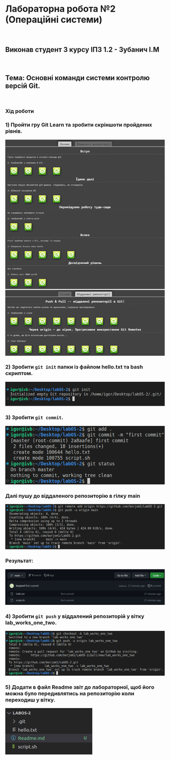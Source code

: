 # Лабораторна робота **№2** (Операційні системи)
<br>

## Виконав студент **3** курсу **ІПЗ 1.2** - **Зубанич І.М**
<br>

## **Тема:** Основні команди системи контролю версій Git.
<br>

### **Хід роботи**
### **1)** Пройти гру Git Learn та зробити скріншоти пройдених рівнів.
![screenshot](/assets/Screenshot_1.png)
![screenshot](/assets/Screenshot_2.png)

### **2)** Зробити `git init` папки із файлом  **hello.txt** та bash скриптом.
![screenshot](/assets/Screenshot_3.png)

### **3)** Зробити `git commit`.
![screenshot](/assets/Screenshot_4.png)

### Далі пушу до віддаленого репозиторію в гілку **main**
![screenshot](/assets/Screenshot_4_2.png)

### Результат:
![screenshot](/assets/Screenshot_4_3.png)

### **4)** Зробити `git push` у віддалений репозиторій у вітку **lab_works_one_two**.
![screenshot](/assets/Screenshot_5.png)

### **5)** Додати в файл **Readme** звіт до лабораторної, щоб його можна було передивлятись на репозиторію коли переходиш у вітку.
![screenshot](/assets/Screenshot_6.png)